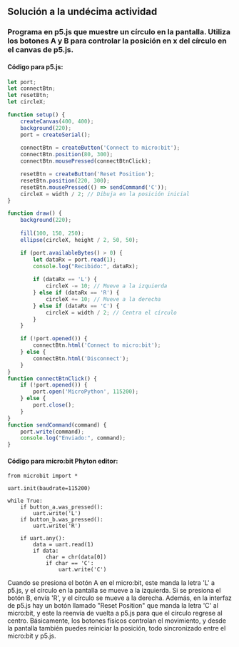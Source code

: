## Solución a la undécima actividad
### Programa en p5.js que muestre un círculo en la pantalla. Utiliza los botones A y B para controlar la posición en x del círculo en el canvas de p5.js.
#### Código para p5.js:
``` js
let port;
let connectBtn;
let resetBtn;
let circleX;

function setup() {
    createCanvas(400, 400);
    background(220);
    port = createSerial();
    
    connectBtn = createButton('Connect to micro:bit');
    connectBtn.position(80, 300);
    connectBtn.mousePressed(connectBtnClick);

    resetBtn = createButton('Reset Position');
    resetBtn.position(220, 300);
    resetBtn.mousePressed(() => sendCommand('C'));
    circleX = width / 2; // Dibuja en la posición inicial
}

function draw() {
    background(220);
    
    fill(100, 150, 250);
    ellipse(circleX, height / 2, 50, 50);

    if (port.availableBytes() > 0) {
        let dataRx = port.read(1);
        console.log("Recibido:", dataRx);
        
        if (dataRx == 'L') {
            circleX -= 10; // Mueve a la izquierda
        } else if (dataRx == 'R') {
            circleX += 10; // Mueve a la derecha
        } else if (dataRx == 'C') {
            circleX = width / 2; // Centra el círculo
        }
    }

    if (!port.opened()) {
        connectBtn.html('Connect to micro:bit');
    } else {
        connectBtn.html('Disconnect');
    }
}
function connectBtnClick() {
    if (!port.opened()) {
        port.open('MicroPython', 115200);
    } else {
        port.close();
    }
}
function sendCommand(command) {
    port.write(command);
    console.log("Enviado:", command);
}
```
#### Código para micro:bit Phyton editor:
``` phyton
from microbit import *

uart.init(baudrate=115200)

while True:
    if button_a.was_pressed():
        uart.write('L')
    if button_b.was_pressed():
        uart.write('R')

    if uart.any():
        data = uart.read(1)
        if data:
            char = chr(data[0])
            if char == 'C':
                uart.write('C')

```

Cuando se presiona el botón A en el micro:bit, este manda la letra 'L' a p5.js, y el círculo en la pantalla se mueve a la izquierda. Si se presiona el botón B, envía 'R', y el círculo se mueve a la derecha. Además, en la interfaz de p5.js hay un botón llamado "Reset Position" que manda la letra 'C' al micro:bit, y este la reenvía de vuelta a p5.js para que el círculo regrese al centro. Básicamente, los botones físicos controlan el movimiento, y desde la pantalla también puedes reiniciar la posición, todo sincronizado entre el micro:bit y p5.js. 
